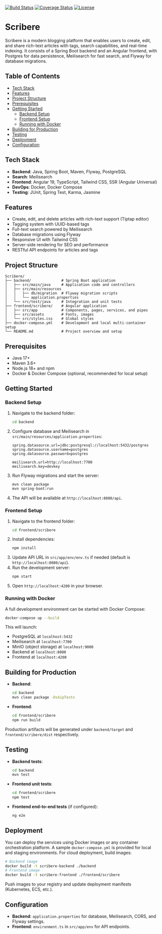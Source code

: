 [![Build Status](https://github.com/fred/Scribere/actions/workflows/ci.yml/badge.svg)](https://github.com/fred/Scribere/actions)
[![Coverage Status](https://codecov.io/gh/fred/Scribere/branch/main/graph/badge.svg)](https://codecov.io/gh/fred/Scribere)
[![License](https://img.shields.io/badge/License-MIT-blue.svg)](LICENSE)

# Scribere

Scribere is a modern blogging platform that enables users to create, edit, and share rich-text articles with tags, search capabilities, and real-time indexing. It consists of a Spring Boot backend and an Angular frontend, with Postgres for data persistence, Meilisearch for fast search, and Flyway for database migrations.

## Table of Contents

- [Tech Stack](#tech-stack)
- [Features](#features)
- [Project Structure](#project-structure)
- [Prerequisites](#prerequisites)
- [Getting Started](#getting-started)
  - [Backend Setup](#backend-setup)
  - [Frontend Setup](#frontend-setup)
  - [Running with Docker](#running-with-docker)
- [Building for Production](#building-for-production)
- [Testing](#testing)
- [Deployment](#deployment)
- [Configuration](#configuration)

## Tech Stack

- **Backend**: Java, Spring Boot, Maven, Flyway, PostgreSQL
- **Search**: Meilisearch
- **Frontend**: Angular 19, TypeScript, Tailwind CSS, SSR (Angular Universal)
- **DevOps**: Docker, Docker Compose
- **Testing**: JUnit, Spring Test, Karma, Jasmine

## Features

- Create, edit, and delete articles with rich-text support (Tiptap editor)
- Tagging system with UUID-based tags
- Full-text search powered by Meilisearch
- Database migrations using Flyway
- Responsive UI with Tailwind CSS
- Server-side rendering for SEO and performance
- RESTful API endpoints for articles and tags

## Project Structure

```plaintext
Scribere/
├── backend/              # Spring Boot application
│   ├── src/main/java     # Application code and controllers
│   ├── src/main/resources
│   │   ├── db/migration  # Flyway migration scripts
│   │   └── application.properties
│   └── src/test/java     # Integration and unit tests
├── frontend/scribere/    # Angular application
│   ├── src/app           # Components, pages, services, and pipes
│   ├── src/assets        # Fonts, images
│   └── src/styles.css    # Global styles
├── docker-compose.yml    # Development and local multi-container setup
└── README.md             # Project overview and setup
```

## Prerequisites

- Java 17+
- Maven 3.6+
- Node.js 18+ and npm
- Docker & Docker Compose (optional, recommended for local setup)

## Getting Started

### Backend Setup

1. Navigate to the backend folder:
   ```bash
   cd backend
   ```
2. Configure database and Meilisearch in `src/main/resources/application.properties`:
   ```properties
   spring.datasource.url=jdbc:postgresql://localhost:5432/postgres
   spring.datasource.username=postgres
   spring.datasource.password=postgres

   meilisearch.url=http://localhost:7700
   meilisearch.key=devkey
   ```
3. Run Flyway migrations and start the server:
   ```bash
   mvn clean package
   mvn spring-boot:run
   ```
4. The API will be available at `http://localhost:8080/api`.

### Frontend Setup

1. Navigate to the frontend folder:
   ```bash
   cd frontend/scribere
   ```
2. Install dependencies:
   ```bash
   npm install
   ```
3. Update API URL in `src/app/env/env.ts` if needed (default is `http://localhost:8080/api`).
4. Run the development server:
   ```bash
   npm start
   ```
5. Open `http://localhost:4200` in your browser.

### Running with Docker

A full development environment can be started with Docker Compose:

```bash
docker-compose up --build
```

This will launch:
- PostgreSQL at `localhost:5432`
- Meilisearch at `localhost:7700`
- MinIO (object storage) at `localhost:9000`
- Backend at `localhost:8080`
- Frontend at `localhost:4200`

## Building for Production

- **Backend**:
  ```bash
  cd backend
  mvn clean package -DskipTests
  ```
- **Frontend**:
  ```bash
  cd frontend/scribere
  npm run build
  ```

Production artifacts will be generated under `backend/target` and `frontend/scribere/dist` respectively.

## Testing

- **Backend tests**:
  ```bash
  cd backend
  mvn test
  ```
- **Frontend unit tests**:
  ```bash
  cd frontend/scribere
  npm test
  ```
- **Frontend end-to-end tests** (if configured):
  ```bash
  ng e2e
  ```

## Deployment

You can deploy the services using Docker images or any container orchestration platform. A sample `docker-compose.yml` is provided for local and staging environments. For cloud deployment, build images:

```bash
# Backend image
docker build -t scribere-backend ./backend
# Frontend image
docker build -t scribere-frontend ./frontend/scribere
```

Push images to your registry and update deployment manifests (Kubernetes, ECS, etc.).

## Configuration

- **Backend**: `application.properties` for database, Meilisearch, CORS, and Flyway settings.
- **Frontend**: `environment.ts` in `src/app/env` for API endpoints.

